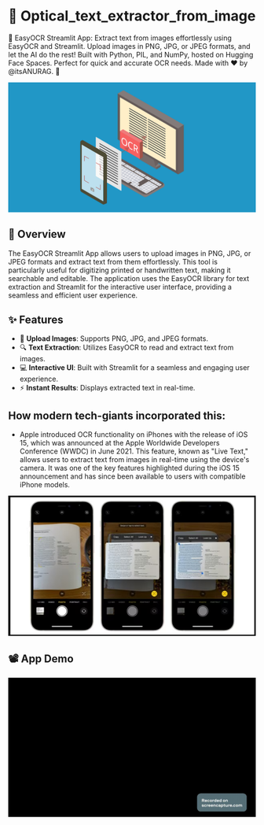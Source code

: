 # 📸 Optical_text_extractor_from_image
🎉 EasyOCR Streamlit App: Extract text from images effortlessly using EasyOCR and Streamlit. Upload images in PNG, JPG, or JPEG formats, and let the AI do the rest! Built with Python, PIL, and NumPy, hosted on Hugging Face Spaces. Perfect for quick and accurate OCR needs. Made with ❤️ by @itsANURAG. 🚀
<p align="center">
<img src="ocr.png" />
</p>

## 📝 Overview
The EasyOCR Streamlit App allows users to upload images in PNG, JPG, or JPEG formats and extract text from them effortlessly. This tool is particularly useful for digitizing printed or handwritten text, making it searchable and editable. The application uses the EasyOCR library for text extraction and Streamlit for the interactive user interface, providing a seamless and efficient user experience.

## ✨ Features
- 📂 **Upload Images**: Supports PNG, JPG, and JPEG formats.
- 🔍 **Text Extraction**: Utilizes EasyOCR to read and extract text from images.
- 💻 **Interactive UI**: Built with Streamlit for a seamless and engaging user experience.
- ⚡ **Instant Results**: Displays extracted text in real-time.

## How modern tech-giants incorporated this:
- Apple introduced OCR functionality on iPhones with the release of iOS 15, which was announced at the Apple Worldwide Developers Conference (WWDC) in June 2021. This feature, known as "Live Text," allows users to extract text from images in real-time using the device's camera. It was one of the key features highlighted during the iOS 15 announcement and has since been available to users with compatible iPhone models.

<p align="center">
<img src="iphone_feature.png" />
</p>

## 📽️ App Demo
![Demo](ocrdemo.gif)


